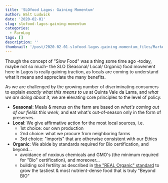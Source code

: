 ```yaml
---
title: 'SLOfood Lagos: Gaining Momentum'
author: Walt Ludwick
date: '2020-02-01'
slug: slofood-lagos-gaining-momentum
categories:
  - FarmLog
tags: []
description: ''
thumbnail: '/post/2020-02-01-slofood-lagos-gaining-momentum_files/MarketStall,2.jpeg'
---
```

Though the concept of "Slow Food" was a thing some time ago -today, maybe not so much- the SLO (Seasonal/ Local/ Organic) food movement here in Lagos is really gaining traction, as locals are coming to understand what it means and appreciate the many benefits.

As we are challenged by the growing number of discriminating consumers to explain _exactly what this means to us_ at Quinta Vale da Lama, and _what we are doing about it_, we are elevating core principles to the level of policy:

- **Seasonal**: Meals & menus on the farm are based on _what's coming out of our fields this week_, and eat what's out-of-season only in the form of preserves.
- **Local**: We give affirmative action for the most local sources, i.e.
  - 1st choice: our own production
  - 2nd choice: what we procure from neighboring farms
  - 3rd choice: "imports" that are otherwise consistent with our Ethics
- **Organic**: We abide by standards required for Bio certification, and beyond...
  - avoidance of noxious chemicals and GMO's (the minimum required for "Bio" certification), and moreover...
  - building soil fertility as described in [the "REAL Organic" standard](https://www.refarmer.net/post/real-organic-standards/) to grow the tastiest & most nutrient-dense food that is truly "Beyond BIO"
